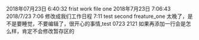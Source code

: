 2018年07月23日  6:40:32 frist work file one
2018年7月23日   7:06:43
2018/7/23 7:06 修改成我们工作日程
7:11 test second  freature_one
太晚了，是不是要睡觉，不要编辑了，很开心的事情,test 0723 2121
如果再添加一行会是怎么样，肯定不会修改暂存区的
